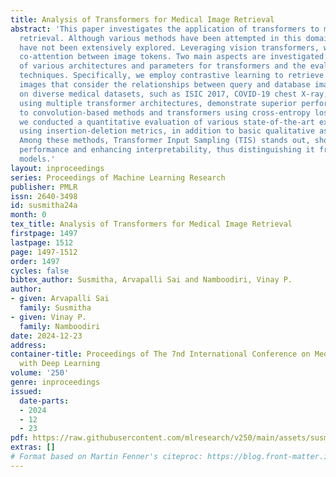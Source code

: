 ```yaml
---
title: Analysis of Transformers for Medical Image Retrieval
abstract: 'This paper investigates the application of transformers to medical image
  retrieval. Although various methods have been attempted in this domain, transformers
  have not been extensively explored. Leveraging vision transformers, we consider
  co-attention between image tokens. Two main aspects are investigated: the analysis
  of various architectures and parameters for transformers and the evaluation of explanation
  techniques. Specifically, we employ contrastive learning to retrieve attention-based
  images that consider the relationships between query and database images. Our experiments
  on diverse medical datasets, such as ISIC 2017, COVID-19 chest X-ray, and Kvasir,
  using multiple transformer architectures, demonstrate superior performance compared
  to convolution-based methods and transformers using cross-entropy losses. Further,
  we conducted a quantitative evaluation of various state-of-the-art explanation techniques
  using insertion-deletion metrics, in addition to basic qualitative assessments.
  Among these methods, Transformer Input Sampling (TIS) stands out, showcasing superior
  performance and enhancing interpretability, thus distinguishing it from black-box
  models.'
layout: inproceedings
series: Proceedings of Machine Learning Research
publisher: PMLR
issn: 2640-3498
id: susmitha24a
month: 0
tex_title: Analysis of Transformers for Medical Image Retrieval
firstpage: 1497
lastpage: 1512
page: 1497-1512
order: 1497
cycles: false
bibtex_author: Susmitha, Arvapalli Sai and Namboodiri, Vinay P.
author:
- given: Arvapalli Sai
  family: Susmitha
- given: Vinay P.
  family: Namboodiri
date: 2024-12-23
address:
container-title: Proceedings of The 7nd International Conference on Medical Imaging
  with Deep Learning
volume: '250'
genre: inproceedings
issued:
  date-parts:
  - 2024
  - 12
  - 23
pdf: https://raw.githubusercontent.com/mlresearch/v250/main/assets/susmitha24a/susmitha24a.pdf
extras: []
# Format based on Martin Fenner's citeproc: https://blog.front-matter.io/posts/citeproc-yaml-for-bibliographies/
---
```


